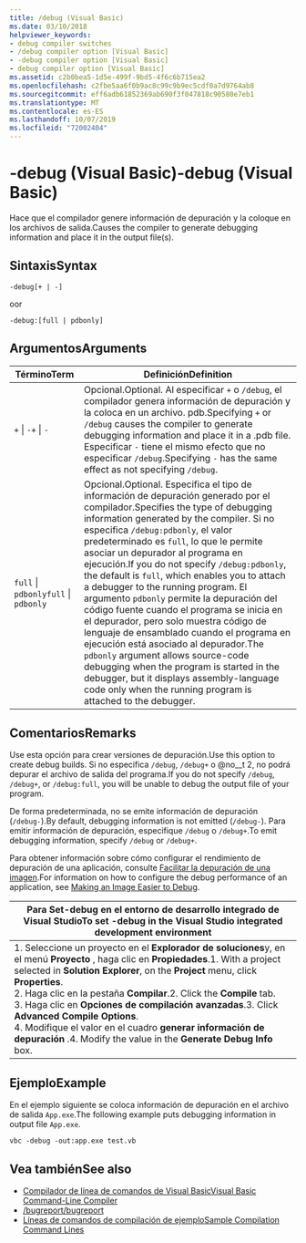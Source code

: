 ```yaml
---
title: /debug (Visual Basic)
ms.date: 03/10/2018
helpviewer_keywords:
- debug compiler switches
- /debug compiler option [Visual Basic]
- -debug compiler option [Visual Basic]
- debug compiler option [Visual Basic]
ms.assetid: c2b0bea5-1d5e-499f-9bd5-4f6c6b715ea2
ms.openlocfilehash: c2fbe5aa6f0b9ac8c99c9b9ec5cdf0a7d9764ab8
ms.sourcegitcommit: eff6adb61852369ab690f3f047818c90580e7eb1
ms.translationtype: MT
ms.contentlocale: es-ES
ms.lasthandoff: 10/07/2019
ms.locfileid: "72002404"
---
```

# <a name="-debug-visual-basic"></a><span data-ttu-id="ba7dd-102">-debug (Visual Basic)</span><span class="sxs-lookup"><span data-stu-id="ba7dd-102">-debug (Visual Basic)</span></span>
<span data-ttu-id="ba7dd-103">Hace que el compilador genere información de depuración y la coloque en los archivos de salida.</span><span class="sxs-lookup"><span data-stu-id="ba7dd-103">Causes the compiler to generate debugging information and place it in the output file(s).</span></span>  
  
## <a name="syntax"></a><span data-ttu-id="ba7dd-104">Sintaxis</span><span class="sxs-lookup"><span data-stu-id="ba7dd-104">Syntax</span></span>  
  
```console 
-debug[+ | -]  
```

<span data-ttu-id="ba7dd-105">o</span><span class="sxs-lookup"><span data-stu-id="ba7dd-105">or</span></span>

```console  
-debug:[full | pdbonly]  
```
  
## <a name="arguments"></a><span data-ttu-id="ba7dd-106">Argumentos</span><span class="sxs-lookup"><span data-stu-id="ba7dd-106">Arguments</span></span>  
  
|<span data-ttu-id="ba7dd-107">Término</span><span class="sxs-lookup"><span data-stu-id="ba7dd-107">Term</span></span>|<span data-ttu-id="ba7dd-108">Definición</span><span class="sxs-lookup"><span data-stu-id="ba7dd-108">Definition</span></span>|  
|---|---|  
|<span data-ttu-id="ba7dd-109">`+` &#124; `-`</span><span class="sxs-lookup"><span data-stu-id="ba7dd-109">`+` &#124; `-`</span></span>|<span data-ttu-id="ba7dd-110">Opcional.</span><span class="sxs-lookup"><span data-stu-id="ba7dd-110">Optional.</span></span> <span data-ttu-id="ba7dd-111">Al especificar `+` o `/debug`, el compilador genera información de depuración y la coloca en un archivo. pdb.</span><span class="sxs-lookup"><span data-stu-id="ba7dd-111">Specifying `+` or `/debug` causes the compiler to generate debugging information and place it in a .pdb file.</span></span> <span data-ttu-id="ba7dd-112">Especificar `-` tiene el mismo efecto que no especificar `/debug`.</span><span class="sxs-lookup"><span data-stu-id="ba7dd-112">Specifying `-` has the same effect as not specifying `/debug`.</span></span>|  
|<span data-ttu-id="ba7dd-113">`full` &#124; `pdbonly`</span><span class="sxs-lookup"><span data-stu-id="ba7dd-113">`full` &#124; `pdbonly`</span></span>|<span data-ttu-id="ba7dd-114">Opcional.</span><span class="sxs-lookup"><span data-stu-id="ba7dd-114">Optional.</span></span> <span data-ttu-id="ba7dd-115">Especifica el tipo de información de depuración generado por el compilador.</span><span class="sxs-lookup"><span data-stu-id="ba7dd-115">Specifies the type of debugging information generated by the compiler.</span></span> <span data-ttu-id="ba7dd-116">Si no especifica `/debug:pdbonly`, el valor predeterminado es `full`, lo que le permite asociar un depurador al programa en ejecución.</span><span class="sxs-lookup"><span data-stu-id="ba7dd-116">If you do not specify `/debug:pdbonly`, the default is `full`, which enables you to attach a debugger to the running program.</span></span> <span data-ttu-id="ba7dd-117">El argumento `pdbonly` permite la depuración del código fuente cuando el programa se inicia en el depurador, pero solo muestra código de lenguaje de ensamblado cuando el programa en ejecución está asociado al depurador.</span><span class="sxs-lookup"><span data-stu-id="ba7dd-117">The `pdbonly` argument allows source-code debugging when the program is started in the debugger, but it displays assembly-language code only when the running program is attached to the debugger.</span></span>|  
  
## <a name="remarks"></a><span data-ttu-id="ba7dd-118">Comentarios</span><span class="sxs-lookup"><span data-stu-id="ba7dd-118">Remarks</span></span>  
 <span data-ttu-id="ba7dd-119">Use esta opción para crear versiones de depuración.</span><span class="sxs-lookup"><span data-stu-id="ba7dd-119">Use this option to create debug builds.</span></span> <span data-ttu-id="ba7dd-120">Si no especifica `/debug`, `/debug+` o @no__t 2, no podrá depurar el archivo de salida del programa.</span><span class="sxs-lookup"><span data-stu-id="ba7dd-120">If you do not specify `/debug`, `/debug+`, or `/debug:full`, you will be unable to debug the output file of your program.</span></span>  
  
 <span data-ttu-id="ba7dd-121">De forma predeterminada, no se emite información de depuración (`/debug-`).</span><span class="sxs-lookup"><span data-stu-id="ba7dd-121">By default, debugging information is not emitted (`/debug-`).</span></span> <span data-ttu-id="ba7dd-122">Para emitir información de depuración, especifique `/debug` o `/debug+`.</span><span class="sxs-lookup"><span data-stu-id="ba7dd-122">To emit debugging information, specify `/debug` or `/debug+`.</span></span>  
  
 <span data-ttu-id="ba7dd-123">Para obtener información sobre cómo configurar el rendimiento de depuración de una aplicación, consulte [Facilitar la depuración de una imagen](../../../framework/debug-trace-profile/making-an-image-easier-to-debug.md).</span><span class="sxs-lookup"><span data-stu-id="ba7dd-123">For information on how to configure the debug performance of an application, see [Making an Image Easier to Debug](../../../framework/debug-trace-profile/making-an-image-easier-to-debug.md).</span></span>  
  
|<span data-ttu-id="ba7dd-124">Para Set-debug en el entorno de desarrollo integrado de Visual Studio</span><span class="sxs-lookup"><span data-stu-id="ba7dd-124">To set -debug in the Visual Studio integrated development environment</span></span>|  
|---|  
|<span data-ttu-id="ba7dd-125">1.  Seleccione un proyecto en el **Explorador de soluciones**y, en el menú **Proyecto** , haga clic en **Propiedades**.</span><span class="sxs-lookup"><span data-stu-id="ba7dd-125">1.  With a project selected in **Solution Explorer**, on the **Project** menu, click **Properties**.</span></span> <br /><span data-ttu-id="ba7dd-126">2.  Haga clic en la pestaña **Compilar**.</span><span class="sxs-lookup"><span data-stu-id="ba7dd-126">2.  Click the **Compile** tab.</span></span><br /><span data-ttu-id="ba7dd-127">3.  Haga clic en **Opciones de compilación avanzadas**.</span><span class="sxs-lookup"><span data-stu-id="ba7dd-127">3.  Click **Advanced Compile Options**.</span></span><br /><span data-ttu-id="ba7dd-128">4.  Modifique el valor en el cuadro **generar información de depuración** .</span><span class="sxs-lookup"><span data-stu-id="ba7dd-128">4.  Modify the value in the **Generate Debug Info** box.</span></span>|  
  
## <a name="example"></a><span data-ttu-id="ba7dd-129">Ejemplo</span><span class="sxs-lookup"><span data-stu-id="ba7dd-129">Example</span></span>  
 <span data-ttu-id="ba7dd-130">En el ejemplo siguiente se coloca información de depuración en el archivo de salida `App.exe`.</span><span class="sxs-lookup"><span data-stu-id="ba7dd-130">The following example puts debugging information in output file `App.exe`.</span></span>  
  
```console  
vbc -debug -out:app.exe test.vb  
```  
  
## <a name="see-also"></a><span data-ttu-id="ba7dd-131">Vea también</span><span class="sxs-lookup"><span data-stu-id="ba7dd-131">See also</span></span>

- [<span data-ttu-id="ba7dd-132">Compilador de línea de comandos de Visual Basic</span><span class="sxs-lookup"><span data-stu-id="ba7dd-132">Visual Basic Command-Line Compiler</span></span>](../../../visual-basic/reference/command-line-compiler/index.md)
- [<span data-ttu-id="ba7dd-133">/bugreport</span><span class="sxs-lookup"><span data-stu-id="ba7dd-133">/bugreport</span></span>](../../../visual-basic/reference/command-line-compiler/bugreport.md)
- [<span data-ttu-id="ba7dd-134">Líneas de comandos de compilación de ejemplo</span><span class="sxs-lookup"><span data-stu-id="ba7dd-134">Sample Compilation Command Lines</span></span>](../../../visual-basic/reference/command-line-compiler/sample-compilation-command-lines.md)
